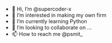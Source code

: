- 👋 Hi, I’m @supercoder-x
- 👀 I’m interested in making my own firm
- 🌱 I’m currently learning Python
- 💞️ I’m looking to collaborate on ...
- 📫 How to reach me @psmit_

<!---
supercoder-x/supercoder-x is a ✨ special ✨ repository because its `README.md` (this file) appears on your GitHub profile.
You can click the Preview link to take a look at your changes.
--->
